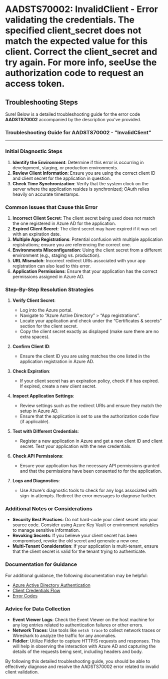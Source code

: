 # AADSTS70002: InvalidClient - Error validating the credentials. The specified client_secret does not match the expected value for this client. Correct the client_secret and try again. For more info, seeUse the authorization code to request an access token.


## Troubleshooting Steps
Sure! Below is a detailed troubleshooting guide for the error code **AADSTS70002** accompanied by the description you've provided.

### Troubleshooting Guide for AADSTS70002 - "InvalidClient"
---

### Initial Diagnostic Steps

1. **Identify the Environment**: Determine if this error is occurring in development, staging, or production environments.
2. **Review Client Information**: Ensure you are using the correct client ID and client secret for the application in question.
3. **Check Time Synchronization**: Verify that the system clock on the server where the application resides is synchronized; OAuth relies heavily on accurate timestamps.

### Common Issues that Cause this Error

1. **Incorrect Client Secret**: The client secret being used does not match the one registered in Azure AD for the application.
2. **Expired Client Secret**: The client secret may have expired if it was set with an expiration date.
3. **Multiple App Registrations**: Potential confusion with multiple application registrations; ensure you are referencing the correct one.
4. **Environments Misconfiguration**: Using the client secret from a different environment (e.g., staging vs. production).
5. **URL Mismatch**: Incorrect redirect URIs associated with your app registration can also lead to this error.
6. **Application Permissions**: Ensure that your application has the correct permissions assigned in Azure AD.

### Step-By-Step Resolution Strategies

1. **Verify Client Secret**:
   - Log into the Azure portal.
   - Navigate to “Azure Active Directory” > “App registrations”.
   - Locate your application and check under the “Certificates & secrets” section for the client secret.
   - Copy the client secret exactly as displayed (make sure there are no extra spaces).

2. **Confirm Client ID**:
   - Ensure the client ID you are using matches the one listed in the application registration in Azure AD.

3. **Check Expiration**:
   - If your client secret has an expiration policy, check if it has expired. If expired, create a new client secret.

4. **Inspect Application Settings**:
   - Review settings such as the redirect URIs and ensure they match the setup in Azure AD.
   - Ensure that the application is set to use the authorization code flow (if applicable).

5. **Test with Different Credentials**: 
   - Register a new application in Azure and get a new client ID and client secret. Test your application with the new credentials.

6. **Check API Permissions**:
   - Ensure your application has the necessary API permissions granted and that the permissions have been consented to for the application.

7. **Logs and Diagnostics**:
   - Use Azure's diagnostic tools to check for any logs associated with sign-in attempts. Redirect the error messages to diagnose further.

### Additional Notes or Considerations

- **Security Best Practices**: Do not hard-code your client secret into your source code. Consider using Azure Key Vault or environment variables to manage sensitive information.
- **Revoking Secrets**: If you believe your client secret has been compromised, revoke the old secret and generate a new one.
- **Multi-Tenant Consideration**: If your application is multi-tenant, ensure that the client secret is valid for the tenant trying to authenticate.

### Documentation for Guidance

For additional guidance, the following documentation may be helpful:
- [Azure Active Directory Authentication](https://docs.microsoft.com/en-us/azure/active-directory/develop/authentication-scenarios)
- [Client Credentials Flow](https://docs.microsoft.com/en-us/azure/active-directory/develop/v2-oauth2-client-creds-grant-flow)
- [Error Codes](https://docs.microsoft.com/en-us/azure/active-directory/develop/reference-aadsts-error-codes)

### Advice for Data Collection 

- **Event Viewer Logs**: Check the Event Viewer on the host machine for any log entries related to authentication failures or other errors.
- **Network Traces**: Use tools like `netsh trace` to collect network traces or Wireshark to analyze the traffic for any anomalies.
- **Fiddler**: Utilize Fiddler to capture HTTP/S requests and responses. This will help in observing the interaction with Azure AD and capturing the details of the requests being sent, including headers and body.

By following this detailed troubleshooting guide, you should be able to effectively diagnose and resolve the AADSTS70002 error related to invalid client validation.